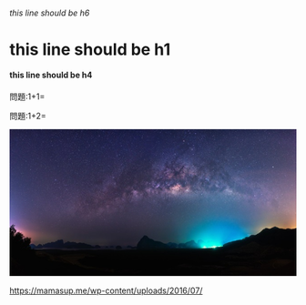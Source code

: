 ###### this line should be h6

# this line should be h1

#### this line should be h4

問題:1+1= <!-- hole 2 -->


問題:1+2= <!--lc	-->

![宇宙綺麗...](pixta_21892507_S.jpg)

https://mamasup.me/wp-content/uploads/2016/07/

